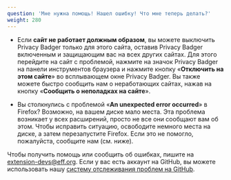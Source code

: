 ```yaml
---
question: 'Мне нужна помощь! Нашел ошибку! Что мне теперь делать?'
weight: 280
---
```


* Если **сайт не работает должным образом**, вы можете выключить Privacy Badger только для этого сайта, оставив Privacy Badger включенным и защищающим вас на всех других сайтах. Для этого перейдите на сайт с проблемой, нажмите на значок Privacy Badger на панели инструментов браузера и нажмите кнопку «**Отключить на этом сайте**» во всплывающем окне Privacy Badger. Вы также можете быстро сообщить нам о неработающих сайтах, нажав на кнопку «**Сообщить о неполадках на сайте**».

* Вы столкнулись с проблемой «**An unexpected error occurred**» в Firefox? Возможно, на вашем диске мало места. Эта проблема возникает у всех расширений, просто не все они сообщают вам об этом. Чтобы исправить ситуацию, освободите немного места на диске, а затем перезапустите Firefox. Если это не помогло, пожалуйста, сообщите нам (см. ниже).

Чтобы получить помощь или сообщить об ошибках, пишите на [extension-devs@eff.org](mailto:extension-devs@eff.org). Если у вас есть аккаунт на GitHub, вы можете использовать нашу [систему отслеживания проблем на GitHub](https://github.com/EFForg/privacybadger/issues).
